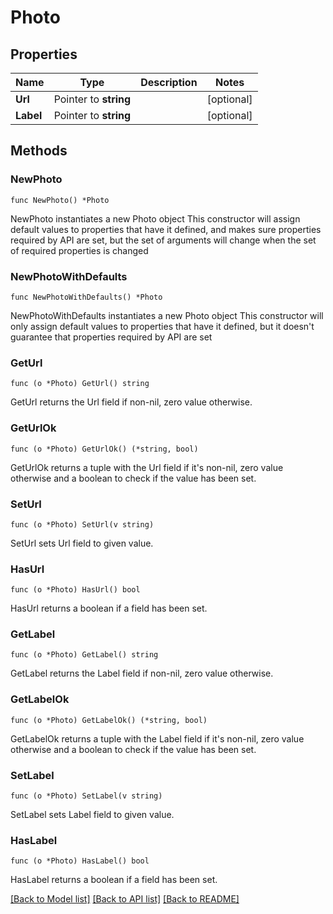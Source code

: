 # Photo

## Properties

Name | Type | Description | Notes
------------ | ------------- | ------------- | -------------
**Url** | Pointer to **string** |  | [optional] 
**Label** | Pointer to **string** |  | [optional] 

## Methods

### NewPhoto

`func NewPhoto() *Photo`

NewPhoto instantiates a new Photo object
This constructor will assign default values to properties that have it defined,
and makes sure properties required by API are set, but the set of arguments
will change when the set of required properties is changed

### NewPhotoWithDefaults

`func NewPhotoWithDefaults() *Photo`

NewPhotoWithDefaults instantiates a new Photo object
This constructor will only assign default values to properties that have it defined,
but it doesn't guarantee that properties required by API are set

### GetUrl

`func (o *Photo) GetUrl() string`

GetUrl returns the Url field if non-nil, zero value otherwise.

### GetUrlOk

`func (o *Photo) GetUrlOk() (*string, bool)`

GetUrlOk returns a tuple with the Url field if it's non-nil, zero value otherwise
and a boolean to check if the value has been set.

### SetUrl

`func (o *Photo) SetUrl(v string)`

SetUrl sets Url field to given value.

### HasUrl

`func (o *Photo) HasUrl() bool`

HasUrl returns a boolean if a field has been set.

### GetLabel

`func (o *Photo) GetLabel() string`

GetLabel returns the Label field if non-nil, zero value otherwise.

### GetLabelOk

`func (o *Photo) GetLabelOk() (*string, bool)`

GetLabelOk returns a tuple with the Label field if it's non-nil, zero value otherwise
and a boolean to check if the value has been set.

### SetLabel

`func (o *Photo) SetLabel(v string)`

SetLabel sets Label field to given value.

### HasLabel

`func (o *Photo) HasLabel() bool`

HasLabel returns a boolean if a field has been set.


[[Back to Model list]](../README.md#documentation-for-models) [[Back to API list]](../README.md#documentation-for-api-endpoints) [[Back to README]](../README.md)


